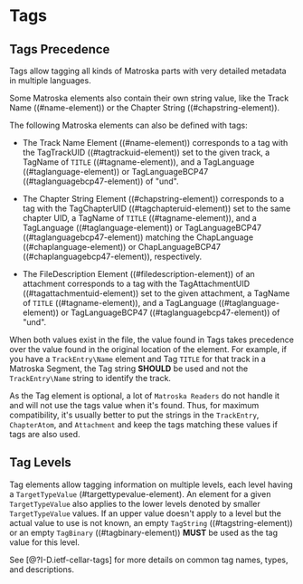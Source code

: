 # Tags

## Tags Precedence

Tags allow tagging all kinds of Matroska parts with very detailed metadata in multiple languages.

Some Matroska elements also contain their own string value, like the Track Name ((#name-element)) or the Chapter String ((#chapstring-element)).

The following Matroska elements can also be defined with tags:

* The Track Name Element ((#name-element)) corresponds to a tag with the TagTrackUID ((#tagtrackuid-element)) set to the given track, a TagName of `TITLE` ((#tagname-element)), and a TagLanguage ((#taglanguage-element)) or TagLanguageBCP47 ((#taglanguagebcp47-element)) of "und".

* The Chapter String Element ((#chapstring-element)) corresponds to a tag with the TagChapterUID ((#tagchapteruid-element)) set to the same chapter UID, a TagName of `TITLE` ((#tagname-element)), and a TagLanguage ((#taglanguage-element)) or TagLanguageBCP47 ((#taglanguagebcp47-element)) matching the ChapLanguage ((#chaplanguage-element)) or ChapLanguageBCP47 ((#chaplanguagebcp47-element)), respectively.

* The FileDescription Element ((#filedescription-element)) of an attachment corresponds to a tag with the TagAttachmentUID ((#tagattachmentuid-element)) set to the given attachment, a TagName of `TITLE` ((#tagname-element)), and a TagLanguage ((#taglanguage-element)) or TagLanguageBCP47 ((#taglanguagebcp47-element)) of "und".

When both values exist in the file, the value found in Tags takes precedence over the value found in the original location of the element.
For example, if you have a `TrackEntry\Name` element and Tag `TITLE` for that track in a Matroska Segment, the Tag string **SHOULD** be used and not the `TrackEntry\Name` string to identify the track.

As the Tag element is optional, a lot of `Matroska Readers` do not handle it and will not use the tags value when it's found.
Thus, for maximum compatibility, it's usually better to put the strings in the `TrackEntry`, `ChapterAtom`, and `Attachment`
and keep the tags matching these values if tags are also used.

## Tag Levels

Tag elements allow tagging information on multiple levels, each level having a `TargetTypeValue` (#targettypevalue-element).
An element for a given `TargetTypeValue` also applies to the lower levels denoted by smaller `TargetTypeValue` values. If an upper value
doesn't apply to a level but the actual value to use is not known,
an empty `TagString` ((#tagstring-element)) or an empty `TagBinary` ((#tagbinary-element)) **MUST** be used as the tag value for this level.

See [@?I-D.ietf-cellar-tags] for more details on common tag names, types, and descriptions.

